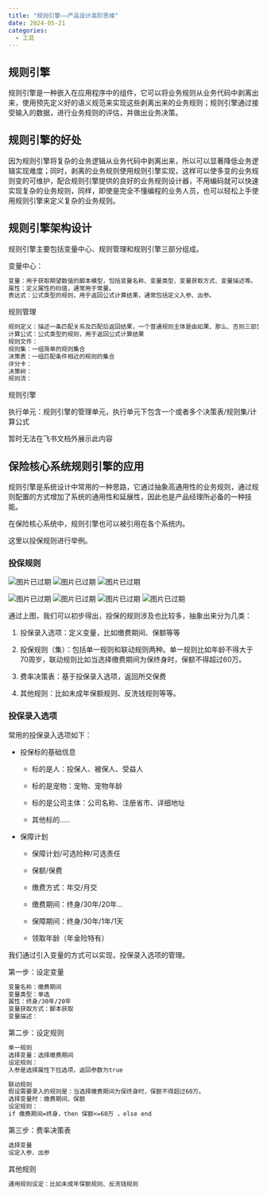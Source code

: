 ```yaml
---
title: "规则引擎——产品设计高阶思维"
date: 2024-05-21
categories:
  - 工具
---
```



## 规则引擎

<!-- more -->

规则引擎是一种嵌入在应用程序中的组件，它可以将业务规则从业务代码中剥离出来，使用预先定义好的语义规范来实现这些剥离出来的业务规则；规则引擎通过接受输入的数据，进行业务规则的评估，并做出业务决策。

## 规则引擎的好处

因为规则引擎将复杂的业务逻辑从业务代码中剥离出来，所以可以显著降低业务逻辑实现难度；同时，剥离的业务规则使用规则引擎实现，这样可以使多变的业务规则变的可维护，配合规则引擎提供的良好的业务规则设计器，不用编码就可以快速实现复杂的业务规则，同样，即使是完全不懂编程的业务人员，也可以轻松上手使用规则引擎来定义复杂的业务规则。

## 规则引擎架构设计

规则引擎主要包括变量中心、规则管理和规则引擎三部分组成。

变量中心：

```Markdown
变量：用于获取期望数值的脚本模型，包括变量名称、变量类型、变量获取方式、变量描述等。
属性：定义属性的码值，通常用于常量。
表达式：公式类型的规则，用于返回公式计算结果，通常包括定义入参、出参。
```

规则管理

```Markdown
规则定义：描述一条匹配关系及匹配后返回结果，一个普通规则主体是由如果、那么、否则三部分构成。
计算公式：公式类型的规则，用于返回公式计算结果
规则文件：
规则集：一组简单的规则集合
决策表：一组匹配条件相近的规则的集合
评分卡：
决策树：
规则流：
```

规则引擎

执行单元：规则引擎的管理单元，执行单元下包含一个或者多个决策表/规则集/计算公式

暂时无法在飞书文档外展示此内容

## 保险核心系统规则引擎的应用

规则引擎是系统设计中常用的一种思路，它通过抽象高通用性的业务规则，通过规则配置的方式增加了系统的通用性和延展性，因此也是产品经理所必备的一种技能。

在保险核心系统中，规则引擎也可以被引用在各个系统内。

这里以投保规则进行举例。

### 投保规则

<!-- 警告：此图片链接已过期，显示为占位图片 -->
![图片已过期](../../assets/images/placeholder.png)<!-- 警告：此图片链接已过期，显示为占位图片 -->
![图片已过期](../../assets/images/placeholder.png)<!-- 警告：此图片链接已过期，显示为占位图片 -->
![图片已过期](../../assets/images/placeholder.png)

<!-- 警告：此图片链接已过期，显示为占位图片 -->
![图片已过期](../../assets/images/placeholder.png)<!-- 警告：此图片链接已过期，显示为占位图片 -->
![图片已过期](../../assets/images/placeholder.png)<!-- 警告：此图片链接已过期，显示为占位图片 -->
![图片已过期](../../assets/images/placeholder.png)<!-- 警告：此图片链接已过期，显示为占位图片 -->
![图片已过期](../../assets/images/placeholder.png)

通过上图，我们可以初步得出，投保的规则涉及也比较多，抽象出来分为几类：

1.  投保录入选项：定义变量，比如缴费期间、保额等等
    
2.  投保规则（集）：包括单一规则和联动规则两种。单一规则比如年龄不得大于70周岁，联动规则比如当选择缴费期间为保终身时，保额不得超过60万。
    
3.  费率决策表：基于投保录入选项，返回所交保费
    
4.  其他规则：比如未成年保额规则、反洗钱规则等等。
    

### 投保录入选项

常用的投保录入选项如下：

*   投保标的基础信息
    
    *   标的是人：投保人、被保人、受益人
        
    *   标的是宠物：宠物、宠物年龄
        
    *   标的是公司主体：公司名称、注册省市、详细地址
        
    *   其他标的.....
        
*   保障计划
    
    *   保障计划/可选险种/可选责任
        
    *   保额/保费
        
    *   缴费方式：年交/月交
        
    *   缴费期间：终身/30年/20年...
        
    *   保障期间：终身/30年/1年/1天
        
    *   领取年龄（年金险特有）
        

我们通过引入变量的方式可以实现，投保录入选项的管理。

第一步：设定变量

```Markdown
变量名称：缴费期间
变量类型：单选
属性：终身/30年/20年
变量获取方式：脚本获取
变量描述：
```

第二步：设定规则

```Markdown
单一规则
选择变量：选择缴费期间
设定规则：
入参是选择属性下拉选项，返回参数为true

联动规则
假设需要录入的规则是：当选择缴费期间为保终身时，保额不得超过60万。
选择变量时：缴费期间、保额
设定规则：
if 缴费期间=终身，then 保额<=60万 ，else end
```

第三步：费率决策表

```Markdown
选择变量
设定入参、出参
```

其他规则

```Markdown
通用规则设定：比如未成年保额规则、反洗钱规则
```